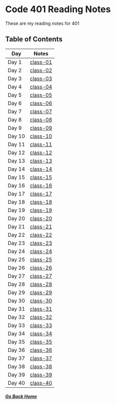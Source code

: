 # Code 401 Reading Notes

These are my reading notes for 401    

## Table of Contents

Day | Notes
------------ | -------------
Day 1 | [class-01](class1.md)
Day 2 | [class-02](class2.md) 
Day 3 | [class-03](class3.md) 
Day 4 | [class-04](class4.md) 
Day 5 | [class-05](class5.md) 
Day 6 | [class-06](class6.md) 
Day 7 | [class-07](class7.md) 
Day 8 | [class-08](class8.md) 
Day 9 | [class-09](class9.md) 
Day 10 | [class-10](class10.md) 
Day 11 | [class-11](class11.md)
Day 12 | [class-12](class12.md) 
Day 13 | [class-13](class13.md) 
Day 14 | [class-14](class14.md) 
Day 15 | [class-15](class15.md) 
Day 16 | [class-16](class16.md) 
Day 17 | [class-17](class17.md) 
Day 18 | [class-18](class18.md) 
Day 19 | [class-19](class19.md) 
Day 20 | [class-20](class20.md) 
Day 21 | [class-21](class21.md)
Day 22 | [class-22](class22.md) 
Day 23 | [class-23](class23.md) 
Day 24 | [class-24](class24.md) 
Day 25 | [class-25](class25.md) 
Day 26 | [class-26](class26.md) 
Day 27 | [class-27](class27.md) 
Day 28 | [class-28](class28.md) 
Day 29 | [class-29](class29.md) 
Day 30 | [class-30](class30.md) 
Day 31 | [class-31](class31.md)
Day 32 | [class-32](class32.md) 
Day 33 | [class-33](class33.md) 
Day 34 | [class-34](class34.md) 
Day 35 | [class-35](class35.md) 
Day 36 | [class-36](class36.md) 
Day 37 | [class-37](class37.md) 
Day 38 | [class-38](class38.md) 
Day 39 | [class-39](class39.md) 
Day 40 | [class-40](class40.md) 



##### [Go Back Home](./../README.md)